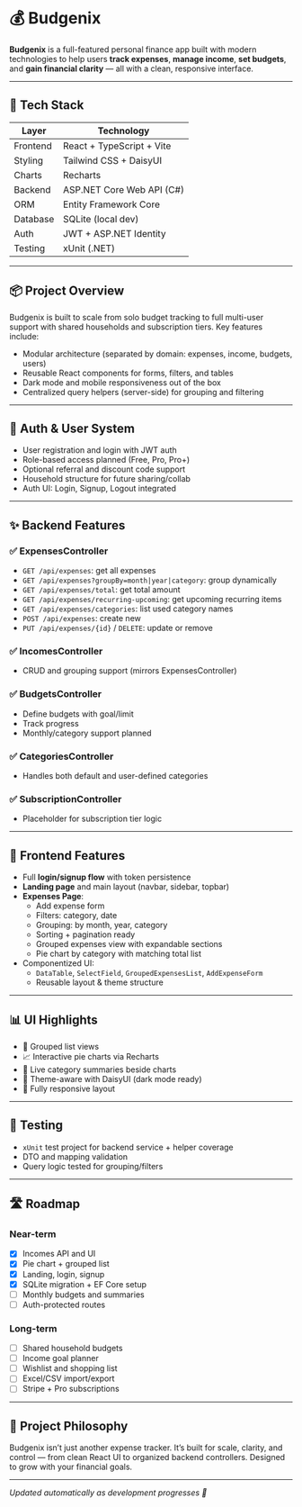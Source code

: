 # 💰 Budgenix

**Budgenix** is a full-featured personal finance app built with modern technologies to help users **track expenses**, **manage income**, **set budgets**, and **gain financial clarity** — all with a clean, responsive interface.

---

## 🚀 Tech Stack

| Layer      | Technology                        |
|------------|------------------------------------|
| Frontend   | React + TypeScript + Vite         |
| Styling    | Tailwind CSS + DaisyUI            |
| Charts     | Recharts                          |
| Backend    | ASP.NET Core Web API (C#)         |
| ORM        | Entity Framework Core             |
| Database   | SQLite (local dev)                |
| Auth       | JWT + ASP.NET Identity            |
| Testing    | xUnit (.NET)                      |

---

## 📦 Project Overview

Budgenix is built to scale from solo budget tracking to full multi-user support with shared households and subscription tiers. Key features include:

- Modular architecture (separated by domain: expenses, income, budgets, users)
- Reusable React components for forms, filters, and tables
- Dark mode and mobile responsiveness out of the box
- Centralized query helpers (server-side) for grouping and filtering

---

## 🔐 Auth & User System

- User registration and login with JWT auth
- Role-based access planned (Free, Pro, Pro+)
- Optional referral and discount code support
- Household structure for future sharing/collab
- Auth UI: Login, Signup, Logout integrated

---

## ✨ Backend Features

### ✅ ExpensesController
- `GET /api/expenses`: get all expenses
- `GET /api/expenses?groupBy=month|year|category`: group dynamically
- `GET /api/expenses/total`: get total amount
- `GET /api/expenses/recurring-upcoming`: get upcoming recurring items
- `GET /api/expenses/categories`: list used category names
- `POST /api/expenses`: create new
- `PUT /api/expenses/{id}` / `DELETE`: update or remove

### ✅ IncomesController
- CRUD and grouping support (mirrors ExpensesController)

### ✅ BudgetsController
- Define budgets with goal/limit
- Track progress
- Monthly/category support planned

### ✅ CategoriesController
- Handles both default and user-defined categories

### ✅ SubscriptionController
- Placeholder for subscription tier logic

---

## 🧩 Frontend Features

- Full **login/signup flow** with token persistence
- **Landing page** and main layout (navbar, sidebar, topbar)
- **Expenses Page**:
  - Add expense form
  - Filters: category, date
  - Grouping: by month, year, category
  - Sorting + pagination ready
  - Grouped expenses view with expandable sections
  - Pie chart by category with matching total list
- Componentized UI:
  - `DataTable`, `SelectField`, `GroupedExpensesList`, `AddExpenseForm`
  - Reusable layout & theme structure

---

## 📊 UI Highlights

- 📅 Grouped list views
- 📈 Interactive pie charts via Recharts
- 🎯 Live category summaries beside charts
- 🌙 Theme-aware with DaisyUI (dark mode ready)
- 📱 Fully responsive layout

---

## 🧪 Testing

- `xUnit` test project for backend service + helper coverage
- DTO and mapping validation
- Query logic tested for grouping/filters

---

## 🛣️ Roadmap

### Near-term
- [x] Incomes API and UI
- [x] Pie chart + grouped list
- [x] Landing, login, signup
- [x] SQLite migration + EF Core setup
- [ ] Monthly budgets and summaries
- [ ] Auth-protected routes

### Long-term
- [ ] Shared household budgets
- [ ] Income goal planner
- [ ] Wishlist and shopping list
- [ ] Excel/CSV import/export
- [ ] Stripe + Pro subscriptions

---

## 🧠 Project Philosophy

Budgenix isn’t just another expense tracker. It’s built for scale, clarity, and control — from clean React UI to organized backend controllers. Designed to grow with your financial goals.

---

_Updated automatically as development progresses 🚀_
